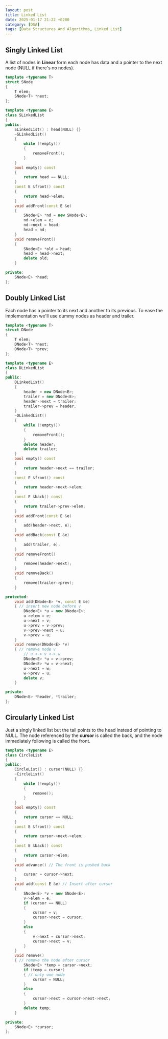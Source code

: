 ```yaml
---
layout: post
title: Linked List
date: 2025-01-17 21:22 +0200
category: [DSA]
tags: [Data Structures And Algorithms, Linked List]
---
```

## Singly Linked List
A list of nodes in **Linear** form each node has data and a pointer to the next node (NULL if there's no nodes).

```cpp
template <typename T>
struct SNode
{
	T elem;
	SNode<T> *next;
};

template <typename E>
class SLinkedList
{
public:
	SLinkedList() : head(NULL) {}
	~SLinkedList()
	{
		while (!empty())
		{
			removeFront();
		}
	}
	bool empty() const
	{
		return head == NULL;
	}
	const E &front() const
	{
		return head->elem;
	}
	void addFront(const E &e)
	{
		SNode<E> *nd = new SNode<E>;
		nd->elem = e;
		nd->next = head;
		head = nd;
	}
	void removeFront()
	{
		SNode<E> *old = head;
		head = head->next;
		delete old;
	}

private:
	SNode<E> *head;
};
```
## Doubly Linked List
Each node has a pointer to its next and another to its previous. To ease the implementation we'll use dummy nodes as header and trailer.
```cpp
template <typename T>
struct DNode
{
	T elem;
	DNode<T> *next;
	DNode<T> *prev;
};

template <typename E>
class DLinkedList
{
public:
	DLinkedList()
	{
		header = new DNode<E>;
		trailer = new DNode<E>;
		header->next = trailer;
		trailer->prev = header;
	}
	~DLinkedList()
	{
		while (!empty())
		{
			removeFront();
		}
		delete header;
		delete trailer;
	}
	bool empty() const
	{
		return header->next == trailer;
	}
	const E &front() const
	{
		return header->next->elem;
	}
	const E &back() const
	{
		return trailer->prev->elem;
	}
	void addFront(const E &e)
	{
		add(header->next, e);
	}
	void addBack(const E &e)
	{
		add(trailer, e);
	}
	void removeFront()
	{
		remove(header->next);
	}
	void removeBack()
	{
		remove(trailer->prev);
	}

protected:
	void add(DNode<E> *v, const E &e)
	{ // insert new node before v
		DNode<E> *u = new DNode<E>;
		u->elem = e;
		u->next = v;
		u->prev = v->prev;
		v->prev->next = u;
		v->prev = u;
	}
	void remove(DNode<E> *v)
	{ // remove node v
		// u <-> v <-> w
		DNode<E> *u = v->prev;
		DNode<E> *w = v->next;
		u->next = w;
		w->prev = u;
		delete v;
	}

private:
	DNode<E> *header, *trailer;
};
```

## Circularly Linked List
Just a singly linked list but the tail points to the head instead of pointing to NULL.
The node referenced by the **cursor** is called the back, and the node immediately following is called the front.
```cpp
template <typename E>
class CircleList
{
public:
	CircleList() : cursor(NULL) {}
	~CircleList()
	{
		while (!empty())
		{
			remove();
		}
	}
	bool empty() const
	{
		return cursor == NULL;
	}
	const E &front() const
	{
		return cursor->next->elem;
	}
	const E &back() const
	{
		return cursor->elem;
	}
	void advance() // The front is pushed back
	{
		cursor = cursor->next;
	}
	void add(const E &e) // Insert after cursor
	{
		SNode<E> *v = new SNode<E>;
		v->elem = e;
		if (cursor == NULL)
		{
			cursor = v;
			cursor->next = cursor;
		}
		else
		{
			v->next = cursor->next;
			cursor->next = v;
		}
	}
	void remove()
	{ // remove the node after cursor
		SNode<E> *temp = cursor->next;
		if (temp = cursor)
		{ // only one node
			cursor = NULL;
		}
		else
		{
			cursor->next = cursor->next->next;
		}
		delete temp;
	}

private:
	SNode<E> *cursor;
};
```